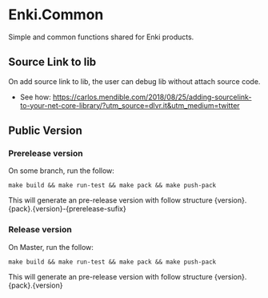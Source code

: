 # Enki.Common
Simple and common functions shared for Enki products.

## Source Link to lib
On add source link to lib, the user can debug lib without attach source code.

* See how: https://carlos.mendible.com/2018/08/25/adding-sourcelink-to-your-net-core-library/?utm_source=dlvr.it&utm_medium=twitter


## Public Version

### Prerelease version

On some branch, run the follow:

`make build && make run-test && make pack && make push-pack`

This will generate an pre-release version with follow structure {version}.{pack}.{version}-{prerelease-sufix}

### Release version

On Master, run the follow:

`make build && make run-test && make pack && make push-pack`

This will generate an pre-release version with follow structure {version}.{pack}.{version}
